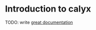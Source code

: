 # Introduction to calyx

TODO: write [great documentation](http://jacobian.org/writing/what-to-write/)
